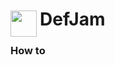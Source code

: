 
<h1>
	<img src="~/icon.svg" style="float: left; width: 42px; margin: 3px 5px 0 0;">
	DefJam
</h1>

### How to


